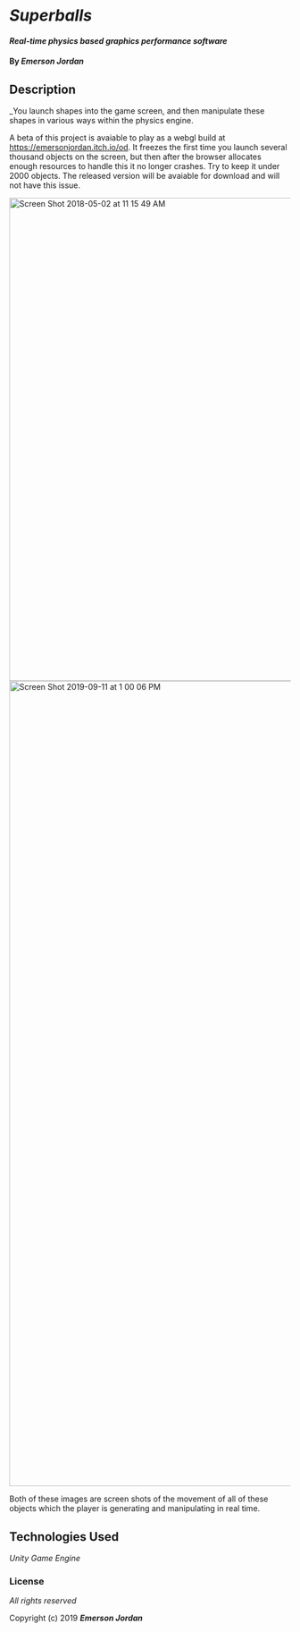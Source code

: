# _Superballs_

#### _Real-time physics based graphics performance software_

#### By _**Emerson Jordan**_

## Description

_You launch shapes into the game screen, and then manipulate these shapes in various ways within the physics engine.

A beta of this project is avaiable to play as a webgl build at https://emersonjordan.itch.io/od.
It freezes the first time you launch several thousand objects on the screen, but then after the browser allocates enough resources to handle this it no longer crashes. Try to keep it under 2000 objects. The released version will be avaiable for download and will not have this issue.

<img width="864" alt="Screen Shot 2018-05-02 at 11 15 49 AM" src="https://user-images.githubusercontent.com/20055988/64730850-d4af0900-d494-11e9-9b90-13d00aabae00.png">

<img width="1440" alt="Screen Shot 2019-09-11 at 1 00 06 PM" src="https://user-images.githubusercontent.com/20055988/64730993-28b9ed80-d495-11e9-8561-1bf8e13e00f4.png">

Both of these images are screen shots of the movement of all of these objects which the player is generating and manipulating in real time.



## Technologies Used

_Unity Game Engine_

### License

*All rights reserved*

Copyright (c) 2019 **_Emerson Jordan_**
